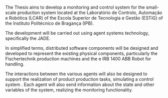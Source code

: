 The Thesis aims to develop a monitoring and control system for the small-scale
production system located at the Laboratório de Controlo, Automação e Robótica
(LCAR) of the Escola Superior de Tecnologia e Gestão (ESTiG) of the Instituto
Politécnico de Bragança (IPB).

The development will be carried out using agent systems technology, specifically
the JADE.

In simplified terms, distributed software components will be designed and developed to represent the existing physical components, particularly the Fischertechnik
production machines and the e IRB 1400 ABB Robot for handling.

The interactions between the various agents will also be designed to support
the realization of product production tasks, simulating a control system . Each
agent will also send information about the state and other variables of the system,
realizing the monitoring functionality.
